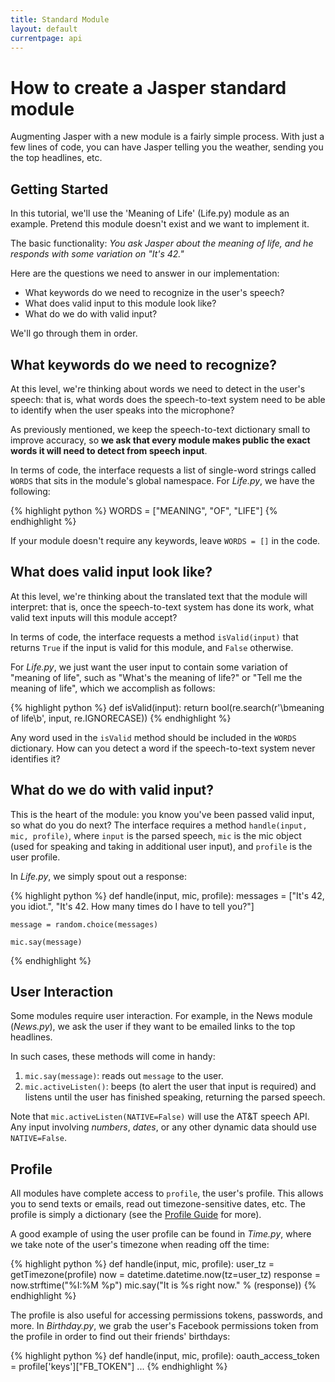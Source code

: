 ```yaml
---
title: Standard Module
layout: default
currentpage: api
---
```


How to create a Jasper standard module
===

Augmenting Jasper with a new module is a fairly simple process. With just a few lines of code, you can have Jasper telling you the weather, sending you the top headlines, etc.

## Getting Started

In this tutorial, we'll use the 'Meaning of Life' (Life.py) module as an example. Pretend this module doesn't exist and we want to implement it.

The basic functionality: _You ask Jasper about the meaning of life, and he responds with some variation on "It's 42."_

Here are the questions we need to answer in our implementation:

- What keywords do we need to recognize in the user's speech?
- What does valid input to this module look like?
- What do we do with valid input?


We'll go through them in order.

## What keywords do we need to recognize?

At this level, we're thinking about words we need to detect in the user's speech: that is, what words does the speech-to-text system need to be able to identify when the user speaks into the microphone?

As previously mentioned, we keep the speech-to-text dictionary small to improve accuracy, so __we ask that every module makes public the exact words it will need to detect from speech input__.

In terms of code, the interface requests a list of single-word strings called `WORDS` that sits in the module's global namespace. For _Life.py_, we have the following:

{% highlight python %}
WORDS = ["MEANING", "OF", "LIFE"]
{% endhighlight %}

If your module doesn't require any keywords, leave `WORDS = []` in the code.

## What does valid input look like?

At this level, we're thinking about the translated text that the module will interpret: that is, once the speech-to-text system has done its work, what valid text inputs will this module accept?

In terms of code, the interface requests a method `isValid(input)` that returns `True` if the input is valid for this module, and `False` otherwise.

For _Life.py_, we just want the user input to contain some variation of "meaning of life", such as "What's the meaning of life?" or "Tell me the meaning of life", which we accomplish as follows:

{% highlight python %}
def isValid(input):
    return bool(re.search(r'\bmeaning of life\b', input, re.IGNORECASE))
{% endhighlight %}

Any word used in the `isValid` method should be included in the `WORDS` dictionary. How can you detect a word if the speech-to-text system never identifies it?

## What do we do with valid input?

This is the heart of the module: you know you've been passed valid input, so what do you do next? The interface requires a method `handle(input, mic, profile)`, where `input` is the parsed speech, `mic` is the mic object (used for speaking and taking in additional user input), and `profile` is the user profile.

In _Life.py_, we simply spout out a response:

{% highlight python %}
def handle(input, mic, profile):
    messages = ["It's 42, you idiot.",
                "It's 42. How many times do I have to tell you?"]

    message = random.choice(messages)

    mic.say(message)
{% endhighlight %}

## User Interaction

Some modules require user interaction. For example, in the News module (_News.py_), we ask the user if they want to be emailed links to the top headlines.

In such cases, these methods will come in handy:

1. `mic.say(message)`: reads out `message` to the user.
2. `mic.activeListen()`: beeps (to alert the user that input is required) and listens until the user has finished speaking, returning the parsed speech.

Note that `mic.activeListen(NATIVE=False)` will use the AT&T speech API. Any input involving _numbers_, _dates_, or any other dynamic data should use `NATIVE=False`.

## Profile

All modules have complete access to `profile`, the user's profile. This allows you to send texts or emails, read out timezone-sensitive dates, etc. The profile is simply a dictionary (see the [Profile Guide](#Profile_Guide) for more).

A good example of using the user profile can be found in _Time.py_, where we take note of the user's timezone when reading off the time:

{% highlight python %}
def handle(input, mic, profile):
    user_tz = getTimezone(profile)
    now = datetime.datetime.now(tz=user_tz)
    response = now.strftime("%I:%M %p")
    mic.say("It is %s right now." % (response))
{% endhighlight %}

The profile is also useful for accessing permissions tokens, passwords, and more. In _Birthday.py_, we grab the user's Facebook permissions token from the profile in order to find out their friends' birthdays:

{% highlight python %}
def handle(input, mic, profile):
    oauth_access_token = profile['keys']["FB_TOKEN"]
    ...
{% endhighlight %}
